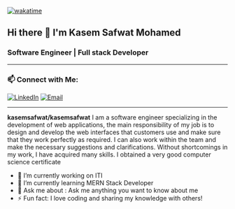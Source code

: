 [![wakatime](https://wakatime.com/badge/user/018d0815-72c4-4cbd-813f-ae04bae75ceb.svg)](https://wakatime.com/@kasemsafwat)

## Hi there 👋 I'm Kasem Safwat Mohamed 
### Software Engineer | Full stack Developer 

---
### 📫 Connect with Me:
[![LinkedIn](https://img.shields.io/badge/LinkedIn-Connect-blue)](www.linkedin.com/in/kasem-safwat-3ab98a2b0)
[![Email](https://img.shields.io/badge/Email-Contact-red)](kasemsafwat.96@gmail.com)


---
**kasemsafwat/kasemsafwat** I am a software engineer specializing in the development of web applications, the main responsibility 
of my job is to design and develop the web interfaces that customers use and make sure that they 
work perfectly as required. I can also work within the team and make the necessary suggestions and 
clarifications. Without shortcomings in my work, I have acquired many skills. I obtained a very good 
computer science certificate

- 🔭 I’m currently working on ITI
- 🌱 I’m currently learning MERN Stack Developer
- 💬 Ask me about : Ask me anything you want to know about me
- ⚡ Fun fact: I love coding and sharing my knowledge with others!
<!--- 📫 How to reach me: ...
- 🤔 I’m looking for help with 
- 👯 I’m looking to collaborate on ...
 - 😄 Pronouns: ... -->

